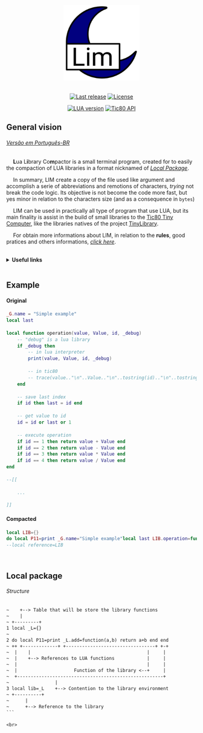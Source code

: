 <div align="center">
    <img src="https://github.com/duckafire/LIM/blob/main/lim-icon.png" width="200"/>
</div>

<br>

<div align="center">
    <p>
   		<a href=""><img alt="Last release" src="https://img.shields.io/badge/Last%20release-v0.1.0-%2325a319"/></a>
    	<a href=""><img alt="License" src="https://img.shields.io/badge/License-MIT-%23a61f82"/></a>
    </p>
    <p>
    	<a href=""><img alt="LUA version" src="https://img.shields.io/badge/LUA%20version-5.4-%236d1993"/></a>
    	<a href=""><img alt="Tic80 API" src="https://img.shields.io/badge/Tic80%20API-1.0.2164-blue"/></a>
	</p>
</div>

## General vision
###### [Versão em Português-BR](https://github.com/duckafire/LIM/blob/main/info/pt-br/README-main.ptbr.md)

&emsp; **L**ua L**i**brary Co**m**pactor is a small terminal program, created for to easily the compaction of LUA libraries in a format nicknamed of [*Local Package*](#local-package). <br>

&emsp; In summary, LIM create a copy of the file used like argument and accomplish a serie of abbreviations and remotions of characters, *trying* not break the code logic. Its objective is not become the code more fast, but yes minor in relation to the characters size (and as a consequence in `bytes`)<br>

&emsp; LIM can be used in practically all type of program that use LUA, but its main finality is assist in the build of small libraries to the [Tic80 Tiny Computer](https://tic80.com "Official site"), like the libraries natives of the project [TinyLibrary](https;//github.com/duckafire/TinyLibrary "Repository"). <br>

&emsp; For obtain more informations about LIM, in relation to the **rules**, good pratices and others informations, [*click here*](https://github.com/duckafire/LIM/tree/main/info/README.md "Official Documentation of the LIM"). <br> <br>

<details><summary><b>Useful links</b></summary>
	<ul>
		<details><summary>LUA</summary>
			<ul>
				<p><a href="https://lua.org"><li> Site</li></a></p>
				<p><a href="https://github.com/lua/lua"><li>GitHub</li></a></p>
			</ul>
		</details>
		<details><summary>Tic80</summary>
			<ul>
				<p><a href="https://github.com/nesbox/tic-80/wiki/api)"><li>API</li></a></p>
				<p><a href="https://tic80.com"><li>Site</li></a></p>
				<p><a href="https://github.com/nesbox/TIC-80"><li>GitHub</li></a></p>
			</ul>
		</details>
	</ul>
</details>

<br>

## Example

#### Original

``` lua
_G.name = "Simple example"
local last

local function operation(value, Value, id, _debug)
    -- "debug" is a lua library
    if _debug then
        -- in lua interpreter
        print(value, Value, id, _debug)

        -- in tic80
        -- trace(value.."\n"..Value.."\n"..tostring(id).."\n"..tostring(debug), 4)
    end
  
    -- save last index
    if id then last = id end
  
    -- get value to id
    id = id or last or 1
  
    -- execute operation
    if id == 1 then return value + Value end
    if id == 2 then return value - Value end
    if id == 3 then return value * Value end
    if id == 4 then return value / Value end
end

--[[

    ...

]]
```

#### Compacted

``` lua
local LIB={}
do local P11=print _G.name="Simple example"local last LIB.operation=function(v,V,i,_)if _ then P11(v,V,i,_)end if i then last=i end i=i or last or 1 if i==1 then return v+V end if i==2 then return v-V end if i==3 then return v*V end if i==4 then return v/V end end end
--local reference=LIB
```

<br>

## Local package
###### Structure

````
~    +--> Table that will be store the library functions
~    |
~ +---------+
1 local _L={}
~
2 do local P11=print _L.add=function(a,b) return a+b end end
~ ++ +-------------+ +---------------------------------+ +-+
~  |    |                                           |     |
~  |    +--> References to LUA functions            |     |                      
~  |                                                |     |
~  |                     Function of the library <--+     |
~  +------------------------------------------------------+
~                 |
3 local lib=_L    +--> Contention to the library environment
~ +----------+                   
~      |
~      +--> Reference to the library
```

<br>